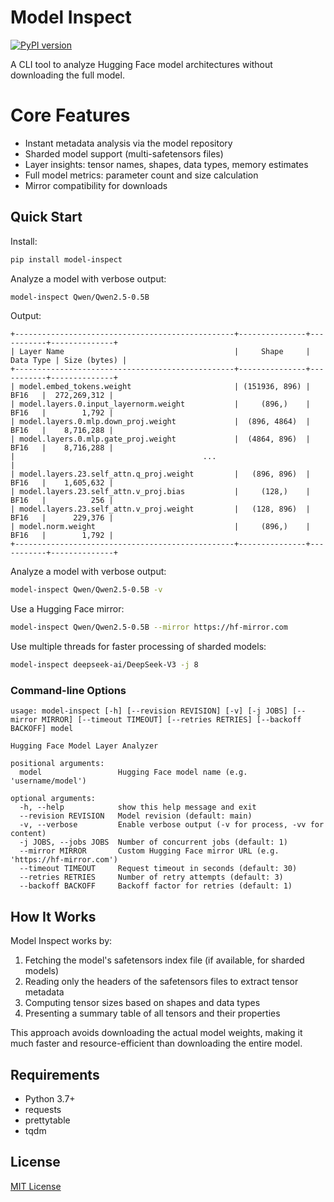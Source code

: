 # Model Inspect
[![PyPI version](https://badge.fury.io/py/model-inspect.svg)](https://badge.fury.io/py/model-inspect)

A CLI tool to analyze Hugging Face model architectures without downloading the full model.

# Core Features

* Instant metadata analysis via the model repository
* Sharded model support (multi-safetensors files)
* Layer insights: tensor names, shapes, data types, memory estimates
* Full model metrics: parameter count and size calculation
* Mirror compatibility for downloads

## Quick Start

Install:

```bash
pip install model-inspect
```

Analyze a model with verbose output:
```bash
model-inspect Qwen/Qwen2.5-0.5B
```

Output:
```
+-------------------------------------------------+---------------+-----------+--------------+
| Layer Name                                      |     Shape     | Data Type | Size (bytes) |
+-------------------------------------------------+---------------+-----------+--------------+
| model.embed_tokens.weight                       | (151936, 896) |    BF16   |  272,269,312 |
| model.layers.0.input_layernorm.weight           |     (896,)    |    BF16   |        1,792 |
| model.layers.0.mlp.down_proj.weight             |  (896, 4864)  |    BF16   |    8,716,288 |
| model.layers.0.mlp.gate_proj.weight             |  (4864, 896)  |    BF16   |    8,716,288 |
|                                          ...                                               |
| model.layers.23.self_attn.q_proj.weight         |   (896, 896)  |    BF16   |    1,605,632 |
| model.layers.23.self_attn.v_proj.bias           |     (128,)    |    BF16   |          256 |
| model.layers.23.self_attn.v_proj.weight         |   (128, 896)  |    BF16   |      229,376 |
| model.norm.weight                               |     (896,)    |    BF16   |        1,792 |
+-------------------------------------------------+---------------+-----------+--------------+
```

Analyze a model with verbose output:
```bash
model-inspect Qwen/Qwen2.5-0.5B -v
```

Use a Hugging Face mirror:
```bash
model-inspect Qwen/Qwen2.5-0.5B --mirror https://hf-mirror.com
```

Use multiple threads for faster processing of sharded models:
```bash
model-inspect deepseek-ai/DeepSeek-V3 -j 8
```

### Command-line Options

```
usage: model-inspect [-h] [--revision REVISION] [-v] [-j JOBS] [--mirror MIRROR] [--timeout TIMEOUT] [--retries RETRIES] [--backoff BACKOFF] model

Hugging Face Model Layer Analyzer

positional arguments:
  model                 Hugging Face model name (e.g. 'username/model')

optional arguments:
  -h, --help            show this help message and exit
  --revision REVISION   Model revision (default: main)
  -v, --verbose         Enable verbose output (-v for process, -vv for content)
  -j JOBS, --jobs JOBS  Number of concurrent jobs (default: 1)
  --mirror MIRROR       Custom Hugging Face mirror URL (e.g. 'https://hf-mirror.com')
  --timeout TIMEOUT     Request timeout in seconds (default: 30)
  --retries RETRIES     Number of retry attempts (default: 3)
  --backoff BACKOFF     Backoff factor for retries (default: 1)
```

## How It Works

Model Inspect works by:

1. Fetching the model's safetensors index file (if available, for sharded models)
2. Reading only the headers of the safetensors files to extract tensor metadata
3. Computing tensor sizes based on shapes and data types
4. Presenting a summary table of all tensors and their properties

This approach avoids downloading the actual model weights, making it much faster and resource-efficient than downloading the entire model.

## Requirements

- Python 3.7+
- requests
- prettytable
- tqdm

## License

[MIT License](LICENSE)
